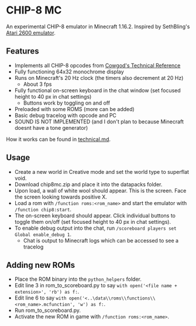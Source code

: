 # CHIP-8 MC
An experimental CHIP-8 emulator in Minecraft 1.16.2. Inspired by SethBling's [Atari 2600 emulator](https://www.youtube.com/watch?v=mq7T5_xH24M).

## Features
- Implements all CHIP-8 opcodes from [Cowgod's Technical Reference](http://devernay.free.fr/hacks/chip8/C8TECH10.HTM)
- Fully functioning 64x32 monochrome display
- Runs on Minecraft's 20 Hz clock (the timers also decrement at 20 Hz)
  - About 3 fps
- Fully functional on-screen keyboard in the chat window (set focused height to 40 px in chat settings)
  - Buttons work by toggling on and off
- Preloaded with some ROMS (more can be added)
- Basic debug tracelog with opcode and PC
- SOUND IS NOT IMPLEMENTED (and I don't plan to because Minecraft doesnt have a tone generator)

How it works can be found in [technical.md](technical.md).

## Usage
- Create a new world in Creative mode and set the world type to superflat void.
- Download chip8mc.zip and place it into the datapacks folder.
- Upon load, a wall of white wool should appear. This is the screen. Face the screen looking towards positive X.
- Load a rom with `/function roms:<rom_name>` and start the emulator with `/function chip8:start`.
- The on-screen keyboard should appear. Click individual buttons to toggle them on/off (set focused height to 40 px in chat settings).
- To enable debug output into the chat, run `/scoreboard players set Global enable_debug 1`.
  - Chat is output to Minecraft logs which can be accessed to see a tracelog
  
## Adding new ROMs
- Place the ROM binary into the `python_helpers` folder.
- Edit line 3 in rom_to_scoreboard.py to say `with open('<file name + extension>', 'rb') as f:`.
- Edit line 6 to say `with open('<..\data\\roms\\functions\\<rom_name>.mcfunction', 'w') as f:`.
- Run rom_to_scoreboard.py.
- Activate the new ROM in game with `/function roms:<rom_name>`.

